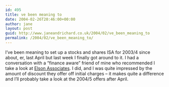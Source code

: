 ```yaml
---
id: 495
title: ve been meaning to
date: 2004-02-26T20:46:00+00:00
author: jane
layout: post
guid: http://www.janeandrichard.co.uk/2004/02/ve_been_meaning_to
permalink: /2004/02/ve_been_meaning_to/
---
```

I&#8217;ve been meaning to set up a stocks and shares ISA for 2003/4 since about, er, last April but last week I finally got around to it. I had a conversation with a &#8220;finance aware&#8221; friend of mine who recommended I take a look at [Elson Associates](http://www.elsonassociates.com/). I did, and I was quite impressed by the amount of discount they offer off initial charges &#8211; it makes quite a difference and I&#8217;ll probably take a look at the 2004/5 offers after April.